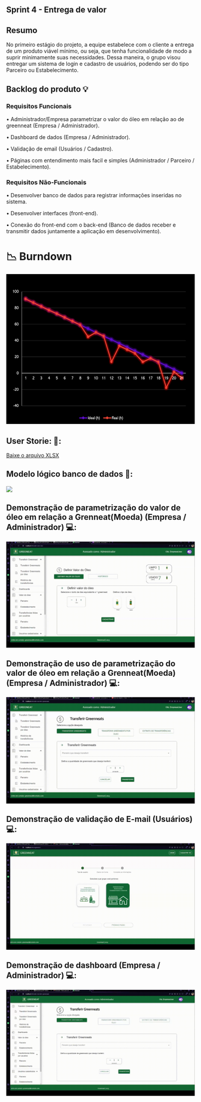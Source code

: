 ## Sprint 4 - Entrega de valor

## Resumo

<p> No primeiro estágio do projeto, a equipe estabelece com o cliente a entrega de um produto viável mínimo, ou seja, que tenha funcionalidade de modo a suprir minimamente suas necessidades. Dessa maneira, o grupo visou entregar um sistema de login e cadastro de usuários, podendo ser do tipo Parceiro ou Estabelecimento.</p>

## Backlog do produto :bulb:
### Requisitos Funcionais
<p> • Administrador/Empresa parametrizar o valor do óleo em relação ao de greenneat (Empresa / Administrador). </p>
<p> • Dashboard de dados (Empresa / Administrador).  </p>
<p> • Validação de email (Usuários / Cadastro).  </p>
<p> • Páginas com entendimento mais facil e simples (Administrador / Parceiro / Estabelecimento). </p>

### Requisitos Não-Funcionais
<p> • Desenvolver banco de dados para registrar informações inseridas no sistema. </p>
<p> • Desenvolver interfaces (front-end). </p>
<p> • Conexão do front-end com o back-end (Banco de dados receber e transmitir dados juntamente a aplicação em desenvolvimento). </p>

# 📉 Burndown
<div align="left">
 <img src="https://github.com/4DeskGroup/API-2023.2/blob/main/Projeto/Sprint%203/Gifs/burndown-sprint-3.png" width="600" height="400"/>
</div>

## User Storie: 👤:
[Baixe o arquivo XLSX](https://github.com/4DeskGroup/API-2023.2/blob/main/Projeto/Sprint%203/Gifs/UserStory%20API%20Sprt%203.xlsx)

## Modelo lógico banco de dados 🧩:

<img align="center" src="Gifs/API_BD-2023-11-04_23-55.png"/>

## Demonstração de parametrização do valor de óleo em relação a Grenneat(Moeda) (Empresa / Administrador) 💻:

<img align="center" src="Gifs/ParametrizacaoOleoGIF.gif"/>

## Demonstração de uso de parametrização do valor de óleo em relação a Grenneat(Moeda) (Empresa / Administrador) 💻:

<img align="center" src="Gifs/DemonstracaoParametrizacaoGIF.gif"/>

## Demonstração de validação de E-mail (Usuários) 💻:

<img align="center" src="Gifs/ValidacaoEmailGIF.gif"/>

## Demonstração de dashboard (Empresa / Administrador) 💻:

<img align="center" src="Gifs/DashBoardGIF.gif"/>
